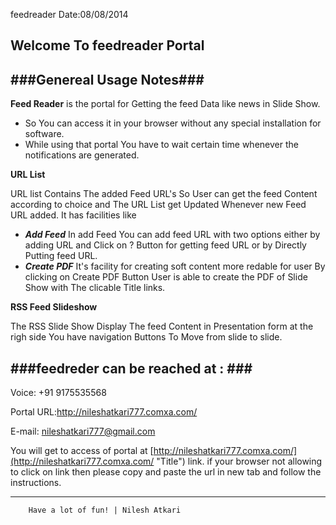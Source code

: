 feedreader   Date:08/08/2014

## Welcome To feedreader Portal ##

###Genereal Usage Notes###
---------------------------------------------------------------    

**Feed Reader** is the portal for Getting the feed Data like news in Slide Show.
 -  So You can access it in your browser without any special installation for software.
 -  While using that portal You have to wait certain time whenever the notifications are generated.

**URL List**

URL list Contains The added Feed URL's So User can get the feed Content according to choice and The URL List get Updated Whenever new Feed URL added.
It has facilities like
-  ***Add Feed***
    In add Feed You can add feed URL with two options either by adding URL and Click on ? Button for getting feed URL or by Directly Putting feed URL.
-  ***Create PDF***
    It's facility for creating soft content more redable for user By clicking on Create PDF Button User is able to create the PDF of Slide Show with The clicable Title links.

**RSS Feed Slideshow**
       
The RSS Slide Show Display The feed Content in Presentation form at the righ side You have navigation Buttons To Move from slide to slide.
 



###feedreder can be reached at : ###
--------------------------------------------------------------- 
Voice: 	   +91 9175535568

Portal URL:http://nileshatkari777.comxa.com/

E-mail:    nileshatkari777@gmail.com

You will get to access of portal at [http://nileshatkari777.comxa.com/](http://nileshatkari777.comxa.com/ "Title") link.
if your browser not allowing to click on link then please copy and paste the url in new tab and follow the instructions.

---------------------------------------------------------------    

		Have a lot of fun! | Nilesh Atkari




